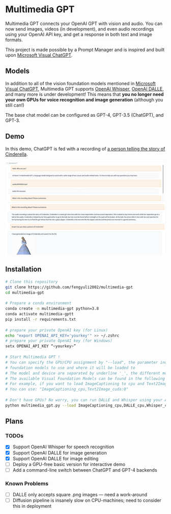# Multimedia GPT

Multimedia GPT connects your OpenAI GPT with vision and audio. You can now send images, videos (in development), and even audio recordings using your OpenAI API key, and get a response in both text and image formats. 

This project is made possible by a Prompt Manager and is inspired and built upon [Microsoft Visual ChatGPT](https://github.com/microsoft/visual-chatgpt). 

## Models
In addition to all of the vision foundation models mentioned in [Microsoft Visual ChatGPT](https://github.com/microsoft/visual-chatgpt), Multimedia GPT supports [OpenAI Whisper](https://openai.com/research/whisper), [OpenAI DALLE](https://openai.com/blog/dall-e-api-now-available-in-public-beta), and many more is under development! This means that **you no longer need your own GPUs for voice recognition and image generation** (although you still can!)

The base chat model can be configured as GPT-4, GPT-3.5 (ChatGPT), and GPT-3.

## Demo 
In this demo, ChatGPT is fed with a recording of [a person telling the story of Cinderella](public/cinderella.mp3).

![](./public/demo-1.jpg)
![](./public/demo-2.jpg)


## Installation

```bash
# Clone this repository
git clone https://github.com/fengyuli2002/multimedia-gpt
cd multimedia-gpt

# Prepare a conda environment
conda create -n multimedia-gpt python=3.8
conda activate multimedia-gptt
pip install -r requirements.txt

# prepare your private OpenAI key (for Linux)
echo "export OPENAI_API_KEY='yourkey'" >> ~/.zshrc
# prepare your private OpenAI key (for Windows)
setx OPENAI_API_KEY “<yourkey>”

# Start Multimedia GPT !
# You can specify the GPU/CPU assignment by "--load", the parameter indicates which 
# foundation models to use and where it will be loaded to
# The model and device are separated by underline '_', the different models are separated by comma ','
# The available Visual Foundation Models can be found in the following table
# For example, if you want to load ImageCaptioning to cpu and Text2Image to cuda:0
# You can use: "ImageCaptioning_cpu,Text2Image_cuda:0"

# Don't have GPUs? No worry, you can run DALLE and Whisper using your API key!
python multimedia_gpt.py --load ImageCaptioning_cpu,DALLE_cpu,Whisper_cpu                     
```

## Plans
### TODOs
- [x] Support OpenAI Whisper for speech recognition
- [x] Support OpenAI DALLE for image generation
- [x] Support OpenAI DALLE for image editing
- [ ] Deploy a GPU-free basic version for interactive demo
- [ ] Add a command-line switch between ChatGPT and GPT-4 backends
### Known Problems
- [ ] DALLE only accepts square .png images — need a work-around
- [ ] Diffusion pipeline is insanely slow on CPU-machines; need to consider this in deployment
